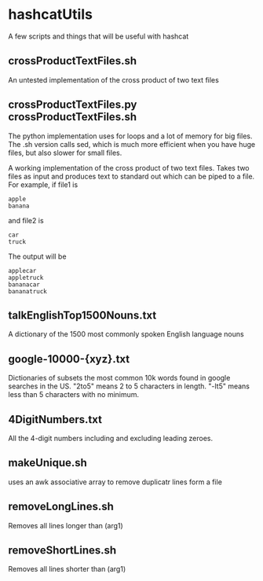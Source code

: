 # hashcatUtils
A few scripts and things that will be useful with hashcat

## crossProductTextFiles.sh

An untested implementation of the cross product of two text files

## crossProductTextFiles.py crossProductTextFiles.sh

The python implementation uses for loops and a lot of memory for big files. The .sh version calls sed, which is much more efficient when you have huge files, but also slower for small files.

A working implementation of the cross product of two text files. Takes two files as input and produces text to standard out which can be piped to a file. For example, if file1 is
```
apple
banana
```

and file2 is
```
car
truck
```

The output will be 
```
applecar
appletruck
bananacar
bananatruck
```

## talkEnglishTop1500Nouns.txt

A dictionary of the 1500 most commonly spoken English language nouns


## google-10000-{xyz}.txt

Dictionaries of subsets the most common 10k words found in google searches in the US. "2to5" means 2 to 5 characters in length. "-lt5" means less than 5 characters with no minimum.

## 4DigitNumbers.txt

All the 4-digit numbers including and excluding leading zeroes.

## makeUnique.sh

uses an awk associative array to remove duplicatr lines form a file

## removeLongLines.sh

Removes all lines longer than (arg1)

## removeShortLines.sh

Removes all lines shorter than (arg1)

